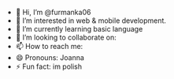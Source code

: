- 👋 Hi, I’m @furmanka06
- 👀 I’m interested in web & mobile development.
- 🌱 I’m currently learning  basic language
- 💞️ I’m looking to collaborate on:
- 📫 How to reach me:
- 😄 Pronouns: Joanna
- ⚡ Fun fact: im polish

<!---
furmanka06/furmanka06 is a ✨ special ✨ repository because its `README.md` (this file) appears on your GitHub profile.
You can click the Preview link to take a look at your changes.
--->
